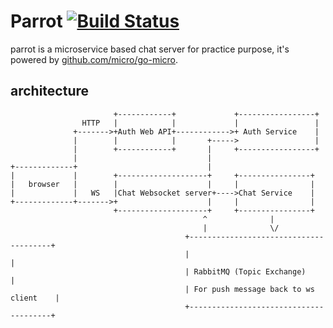 # Parrot [![Build Status](https://travis-ci.org/peonone/parrot.svg?branch=master)](https://travis-ci.org/peonone/parrot)

parrot is a microservice based chat server for practice purpose, it's powered by [github.com/micro/go-micro](https://github.com/micro/go-micro).

## architecture
```
                       +------------+             +-----------------+
                HTTP   |            |             |                 |
              +------->+Auth Web API+------------>+ Auth Service    |
              |        |            |       +----->                 |
              |        +------------+       |     +-----------------+
              |                             |
+-------------+                             |
|             |        +--------------------+     +----------------+
|   browser   |        |                    |     |                |
|             |   WS   |Chat Websocket server+---->Chat Service    |
+-------------+------->+                    |     |                |
                       +--------------------+     +----------------+
                                           ^              |
                                           |              \/
                                       +---------------------------------------+
                                       |                                       |
                                       | RabbitMQ (Topic Exchange)             |
                                       | For push message back to ws client    |
                                       +---------------------------------------+
```